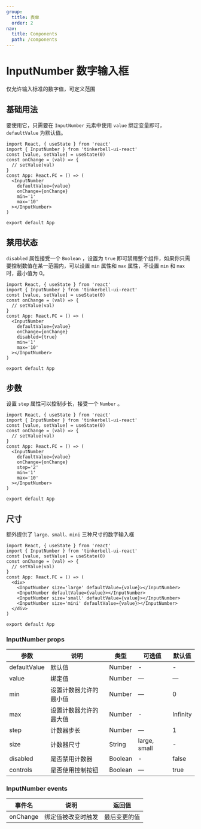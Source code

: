```yaml
---
group:
  title: 表单
  order: 2
nav:
  title: Components
  path: /components
---
```


# InputNumber 数字输入框

仅允许输入标准的数字值，可定义范围

## 基础用法

要使用它，只需要在 `InputNumber` 元素中使用 `value` 绑定变量即可， `defaultValue` 为默认值。

```tsx
import React, { useState } from 'react'
import { InputNumber } from 'tinkerbell-ui-react'
const [value, setValue] = useState(0)
const onChange = (val) => {
  // setValue(val)
}
const App: React.FC = () => (
  <InputNumber
    defaultValue={value}
    onChange={onChange}
    min='1'
    max='10'
  ></InputNumber>
)

export default App
```

## 禁用状态

`disabled` 属性接受一个 `Boolean` ，设置为 `true` 即可禁用整个组件，如果你只需要控制数值在某一范围内，可以设置 `min` 属性和 `max` 属性，不设置 `min` 和 `max` 时，最小值为 0。

```tsx
import React, { useState } from 'react'
import { InputNumber } from 'tinkerbell-ui-react'
const [value, setValue] = useState(0)
const onChange = (val) => {
  // setValue(val)
}
const App: React.FC = () => (
  <InputNumber
    defaultValue={value}
    onChange={onChange}
    disabled={true}
    min='1'
    max='10'
  ></InputNumber>
)

export default App
```

## 步数

设置 `step` 属性可以控制步长，接受一个 `Number` 。

```tsx
import React, { useState } from 'react'
import { InputNumber } from 'tinkerbell-ui-react'
const [value, setValue] = useState(0)
const onChange = (val) => {
  // setValue(val)
}
const App: React.FC = () => (
  <InputNumber
    defaultValue={value}
    onChange={onChange}
    step='2'
    min='1'
    max='10'
  ></InputNumber>
)

export default App
```

## 尺寸

额外提供了 `large、small、mini` 三种尺寸的数字输入框

```tsx
import React, { useState } from 'react'
import { InputNumber } from 'tinkerbell-ui-react'
const [value, setValue] = useState(0)
const onChange = (val) => {
  // setValue(val)
}
const App: React.FC = () => (
  <div>
    <InputNumber size='large' defaultValue={value}></InputNumber>
    <InputNumber defaultValue={value}></InputNumber>
    <InputNumber size='small' defaultValue={value}></InputNumber>
    <InputNumber size='mini' defaultValue={value}></InputNumber>
  </div>
)

export default App
```

### InputNumber props

| 参数         | 说明                   | 类型    | 可选值       | 默认值   |
| ------------ | ---------------------- | ------- | ------------ | -------- |
| defaultValue | 默认值                 | Number  | -            | -        |
| value        | 绑定值                 | Number  | —            | —        |
| min          | 设置计数器允许的最小值 | Number  | —            | 0        |
| max          | 设置计数器允许的最大值 | Number  | -            | Infinity |
| step         | 计数器步长             | Number  | —            | 1        |
| size         | 计数器尺寸             | String  | large, small | -        |
| disabled     | 是否禁用计数器         | Boolean | -            | false    |
| controls     | 是否使用控制按钮       | Boolean | —            | true     |

### InputNumber events

| 事件名   | 说明               | 返回值       |
| -------- | ------------------ | ------------ |
| onChange | 绑定值被改变时触发 | 最后变更的值 |
